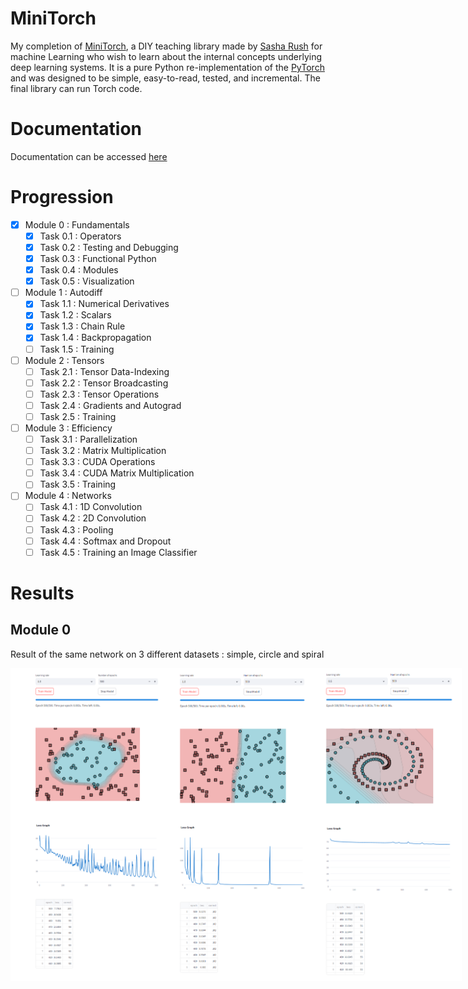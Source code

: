 # MiniTorch
My completion of [MiniTorch](https://github.com/minitorch/minitorch), a DIY teaching library made by [Sasha Rush](https://www.youtube.com/@srush_nlp) for machine Learning who wish to learn about the internal concepts underlying deep learning systems. It is a pure Python re-implementation of the [PyTorch](https://pytorch.org/) and was designed to be simple, easy-to-read, tested, and incremental. The final library can run Torch code.

# Documentation

Documentation can be accessed [here](https://minitorch.github.io/)

# Progression

- [x] Module 0 : Fundamentals
  - [x] Task 0.1 : Operators
  - [x] Task 0.2 : Testing and Debugging
  - [x] Task 0.3 : Functional Python
  - [x] Task 0.4 : Modules
  - [x] Task 0.5 : Visualization
- [ ] Module 1 : Autodiff
  - [x] Task 1.1 : Numerical Derivatives
  - [x] Task 1.2 : Scalars
  - [x] Task 1.3 : Chain Rule
  - [x] Task 1.4 : Backpropagation
  - [ ] Task 1.5 : Training
- [ ] Module 2 : Tensors
  - [ ] Task 2.1 : Tensor Data-Indexing
  - [ ] Task 2.2 : Tensor Broadcasting
  - [ ] Task 2.3 : Tensor Operations
  - [ ] Task 2.4 : Gradients and Autograd
  - [ ] Task 2.5 : Training
- [ ] Module 3 : Efficiency
  - [ ] Task 3.1 : Parallelization
  - [ ] Task 3.2 : Matrix Multiplication
  - [ ] Task 3.3 : CUDA Operations
  - [ ] Task 3.4 : CUDA Matrix Multiplication
  - [ ] Task 3.5 : Training
- [ ] Module 4 : Networks
  - [ ] Task 4.1 : 1D Convolution
  - [ ] Task 4.2 : 2D Convolution
  - [ ] Task 4.3 : Pooling
  - [ ] Task 4.4 : Softmax and Dropout
  - [ ] Task 4.5 : Training an Image Classifier

# Results
## Module 0
Result of the same network on 3 different datasets : simple, circle and spiral

<div style="display: flex; gap: 50;">
    <img src="results/0.5_circle.PNG" alt="Image 1" height="500">
    <img src="results/0.5_simple.PNG" alt="Image 2" height="500">
    <img src="results/0.5_spiral.PNG" alt="Image 3" height="500">
</div>
